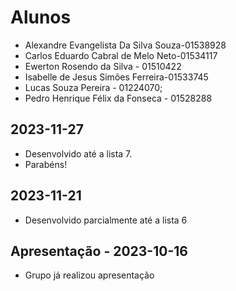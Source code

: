 # Alunos

* Alexandre Evangelista Da Silva Souza-01538928
* Carlos Eduardo Cabral de Melo Neto-01534117
* Ewerton Rosendo da Silva - 01510422
* Isabelle de Jesus Simões Ferreira-01533745
* Lucas Souza Pereira - 01224070;
* Pedro Henrique Félix da Fonseca - 01528288

## 2023-11-27

* Desenvolvido até a lista 7.
* Parabéns!

## 2023-11-21

* Desenvolvido parcialmente até a lista 6

## Apresentação - 2023-10-16

* Grupo já realizou apresentação

